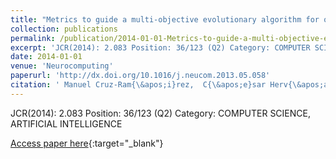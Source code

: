 ```yaml
---
title: "Metrics to guide a multi-objective evolutionary algorithm for ordinal classification"
collection: publications
permalink: /publication/2014-01-01-Metrics-to-guide-a-multi-objective-evolutionary-algorithm-for-ordinal-classification
excerpt: 'JCR(2014): 2.083 Position: 36/123 (Q2) Category: COMPUTER SCIENCE, ARTIFICIAL INTELLIGENCE'
date: 2014-01-01
venue: 'Neurocomputing'
paperurl: 'http://dx.doi.org/10.1016/j.neucom.2013.05.058'
citation: ' Manuel Cruz-Ram{\&apos;i}rez,  C{\&apos;e}sar Herv{\&apos;a}s-Mart{\&apos;i}nez,  Javier S{\&apos;a}nchez-Monedero,  Pedro Guti{\&apos;e}rrez, &quot;Metrics to guide a multi-objective evolutionary algorithm for ordinal classification.&quot; Neurocomputing, 2014.'
---
```

JCR(2014): 2.083 Position: 36/123 (Q2) Category: COMPUTER SCIENCE, ARTIFICIAL INTELLIGENCE

[Access paper here](http://dx.doi.org/10.1016/j.neucom.2013.05.058){:target="_blank"}
